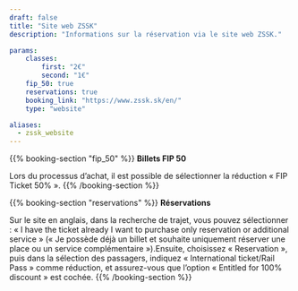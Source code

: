 ```yaml
---
draft: false
title: "Site web ZSSK"
description: "Informations sur la réservation via le site web ZSSK."

params:
    classes:
        first: "2€"
        second: "1€"
    fip_50: true
    reservations: true
    booking_link: "https://www.zssk.sk/en/"
    type: "website"

aliases:
  - zssk_website
---
```


{{% booking-section "fip_50" %}}
**Billets FIP 50**

Lors du processus d’achat, il est possible de sélectionner la réduction « FIP Ticket 50% ».
{{% /booking-section %}}

{{% booking-section "reservations" %}}
**Réservations**

Sur le site en anglais, dans la recherche de trajet, vous pouvez sélectionner : « I have the ticket already I want to purchase only reservation or additional service » (« Je possède déjà un billet et souhaite uniquement réserver une place ou un service complémentaire »).Ensuite, choisissez « Reservation », puis dans la sélection des passagers, indiquez « International ticket/Rail Pass » comme réduction, et assurez-vous que l’option « Entitled for 100% discount » est cochée.
{{% /booking-section %}}
